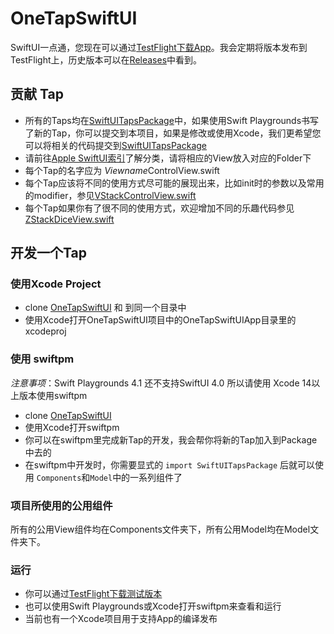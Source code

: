 # OneTapSwiftUI
SwiftUI一点通，您现在可以通过[TestFlight下载App](https://testflight.apple.com/join/smdKSsBL)。我会定期将版本发布到TestFlight上，历史版本可以在[Releases](https://github.com/HDCodePractice/OneTapSwiftUI/releases)中看到。

## 贡献 Tap

- 所有的Taps均在[SwiftUITapsPackage](https://github.com/HDCodePractice/SwiftUITapsPackage)中，如果使用Swift Playgrounds书写了新的Tap，你可以提交到本项目，如果是修改或使用Xcode，我们更希望您可以将相关的代码提交到[SwiftUITapsPackage](https://github.com/HDCodePractice/SwiftUITapsPackage)
- 请前往[Apple SwiftUI索引](https://developer.apple.com/documentation/swiftui)了解分类，请将相应的View放入对应的Folder下
- 每个Tap的名字应为 *Viewname*ControlView.swift
- 每个Tap应该将不同的使用方式尽可能的展现出来，比如init时的参数以及常用的modifier，参见[VStackControlView.swift](https://github.com/HDCodePractice/SwiftUITapsPackage/blob/main/Sources/SwiftUITapsPackage/LayoutContainers/VStackControlView.swift)
- 每个Tap如果你有了很不同的使用方式，欢迎增加不同的乐趣代码参见[ZStackDiceView.swift](https://github.com/HDCodePractice/SwiftUITapsPackage/blob/main/Sources/SwiftUITapsPackage/LayoutContainers/ZStackDiceView.swift)


## 开发一个Tap

### 使用Xcode Project

- clone [OneTapSwiftUI](https://github.com/HDCodePractice/OneTapSwiftUI) 和 [](https://github.com/HDCodePractice/SwiftUITapsPackage) 到同一个目录中
- 使用Xcode打开OneTapSwiftUI项目中的OneTapSwiftUIApp目录里的xcodeproj

### 使用 swiftpm

*注意事项*：Swift Playgrounds 4.1 还不支持SwiftUI 4.0 所以请使用 Xcode 14以上版本使用swiftpm

- clone [OneTapSwiftUI](https://github.com/HDCodePractice/OneTapSwiftUI)
- 使用Xcode打开swiftpm
- 你可以在swiftpm里完成新Tap的开发，我会帮你将新的Tap加入到Package中去的
- 在swiftpm中开发时，你需要显式的 `import SwiftUITapsPackage` 后就可以使用 `Components`和`Model`中的一系列组件了

### 项目所使用的公用组件

所有的公用View组件均在Components文件夹下，所有公用Model均在Model文件夹下。

### 运行

- 你可以通过[TestFlight下载测试版本](https://testflight.apple.com/join/smdKSsBL)
- 也可以使用Swift Playgrounds或Xcode打开swiftpm来查看和运行
- 当前也有一个Xcode项目用于支持App的编译发布

